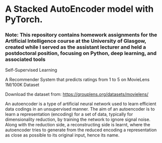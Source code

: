 # A Stacked AutoEncoder model with PyTorch.

### Note: This repository contains homework assignments for the Artificial Intelligence course at the University of Glasgow, created while I served as the assistant lecturer and held a postdoctoral position, focusing on Python, deep learning, and associated tools


Self-Supervised Learning



A Recommender System that predicts ratings from 1 to 5 on MovieLens 1M/100K Dataset

Download the dataset from: https://grouplens.org/datasets/movielens/

An autoencoder is a type of artificial neural network used to learn efficient data codings in an unsupervised manner. The aim of an autoencoder is to learn a representation (encoding) for a set of data, typically for dimensionality reduction, by training the network to ignore signal noise. Along with the reduction side, a reconstructing side is learnt, where the autoencoder tries to generate from the reduced encoding a representation as close as possible to its original input, hence its name.
